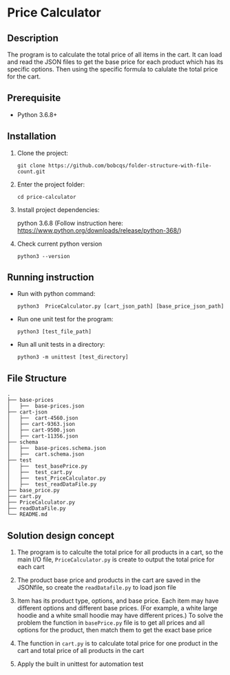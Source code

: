 # Price Calculator

## Description

The program is to calculate the total price of all items in the cart. It can load and read the JSON files to get the base price for each product which has its specific options. Then using the specific formula to calulate the total price for the cart.

## Prerequisite

- Python 3.6.8+

## Installation

1. Clone the project: 

   `git clone https://github.com/bobcqs/folder-structure-with-file-count.git`

2. Enter the project folder: 

   `cd price-calculator`

3. Install project dependencies: 

   python 3.6.8 (Follow instruction here: https://www.python.org/downloads/release/python-368/)

4. Check current python version

   `python3 --version`

## Running instruction

- Run with python command:

    `python3  PriceCalculator.py [cart_json_path] [base_price_json_path]`

- Run one unit test for the program:

    `python3 [test_file_path]`

- Run all unit tests in a directory:

    `python3 -m unittest [test_directory]`

## File Structure

    .
    ├── base-prices
    │   ├──  base-prices.json
    ├── cart-json
    │   ├──  cart-4560.json
    │   ├── cart-9363.json
    │   ├── cart-9500.json
    │   ├── cart-11356.json
    ├── schema
    │   ├──  base-prices.schema.json
    │   ├──  cart.schema.json
    ├── test
    │   ├──  test_basePrice.py
    │   ├──  test_cart.py
    │   ├──  test_PriceCalculator.py
    │   ├──  test_readDataFile.py
    ├── base_price.py
    ├── cart.py
    ├── PriceCalculator.py
    ├── readDataFile.py
    └── README.md

## Solution design concept
1. The program is to calculte the total price for all products in a cart, so the main I/O file, `PriceCalculator.py` is create to output the total price for each cart

2. The product base price and products in the cart are saved in the JSONfile, so create the `readDatafile.py` to load json file

3. Item has its product type, options, and base price. Each item may have different options and different base prices. (For example, a white large hoodie and a white small hoodie may have different prices.) To solve the problem the function in `basePrice.py` file is to get all prices and all options for the product, then match them to get the exact base price

4.  The function in `cart.py` is to calculate total price for one product in the cart and total price of all products in the cart

5. Apply the built in unittest for automation test 
